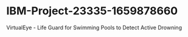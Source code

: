 # IBM-Project-23335-1659878660
VirtualEye - Life Guard for Swimming Pools to Detect Active Drowning
